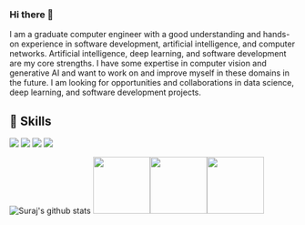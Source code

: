 ### Hi there 👋
I am a graduate computer engineer with a good understanding and hands-on experience in software development, artificial intelligence, and computer networks. Artificial intelligence, deep learning, and software development are my core strengths. I have some expertise in computer vision and generative AI and want to work on and improve myself in these domains in the future. I am looking for opportunities and collaborations in data science, deep learning, and software development projects.

## 🚀 Skills
<img src="https://img.shields.io/badge/python-%233776AB.svg?&style=flat-square&logo=python&logoColor=white" /> <img src="https://img.shields.io/badge/html-%23239120.svg?&style=flat-square&logo=html5&logoColor=white" /> <img src="https://img.shields.io/badge/css-%23239120.svg?&style=flat-square&logo=css3&logoColor=white" /> <img src="https://img.shields.io/badge/javascript-%23F7DF1E.svg?&style=flat-square&logo=javascript&logoColor=black" />

![Suraj's github stats](https://github-readme-stats.vercel.app/api?username=surajkarki66&show_icons=true&hide=[%22stars%22,%22issues%22]) <img src="https://i.giphy.com/media/LMt9638dO8dftAjtco/200.webp" width="100"><img src="https://i.giphy.com/media/KzJkzjggfGN5Py6nkT/200.webp" width="100"><img src="https://i.giphy.com/media/IdyAQJVN2kVPNUrojM/200.webp" width="100">

